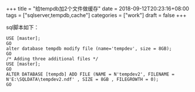+++
title = "给tempdb加2个文件做缓存"
date = 2018-09-12T20:23:16+08:00
tags = ["sqlserver,tempdb,cache"]
categories = ["work"]
draft = false
+++

sql脚本如下：

    USE [master];
    GO
    alter database tempdb modify file (name='tempdev', size = 8GB);
    GO
    /* Adding three additional files */
    USE [master];
    GO
    ALTER DATABASE [tempdb] ADD FILE (NAME = N'tempdev2', FILENAME = N'E:\SQLDATA\tempdev2.ndf' , SIZE = 8GB , FILEGROWTH = 0);
    GO